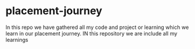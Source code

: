 # placement-journey
In this repo we have gathered all my code and project or learning which we learn in our placement journey. IN this repository we are include all my learnings

